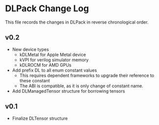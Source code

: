 DLPack Change Log
=================

This file records the changes in DLPack in reverse chronological order.

## v0.2
- New device types
  - kDLMetal for Apple Metal device
  - kVPI for verilog simulator memory
  - kDLROCM for AMD GPUs
- Add prefix DL to all enum constant values
  - This requires dependent frameworks to upgrade their reference to these constant
  - The ABI is compatible, as it is only change of constant name.
- Add DLManagedTensor structure for borrowing tensors

## v0.1
- Finalize DLTensor structure